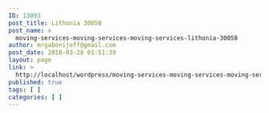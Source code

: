 ```yaml
---
ID: 13093
post_title: Lithonia 30058
post_name: >
  moving-services-moving-services-moving-services-lithonia-30058
author: mrgabonijeff@gmail.com
post_date: 2018-03-28 01:51:39
layout: page
link: >
  http://localhost/wordpress/moving-services-moving-services-moving-services-lithonia-30058/
published: true
tags: [ ]
categories: [ ]
---
```

